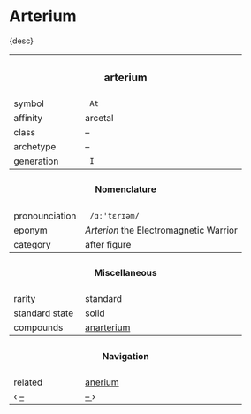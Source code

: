 # Arterium

{desc}


<table>
  <tr>
    <th colspan="2"> <h3> arterium </h3> </th>
  </tr>
  <tr>
    <td> symbol </td>
    <td> <code> At </code> </td>
  </tr>
  <tr>
    <td> affinity </td>
    <td> arcetal </td> 
  </tr>
  <tr>
    <td> class </td>
    <td> – </td>
  </tr>
  <tr>
    <td> archetype </td>
    <td> – </td>
  </tr>
  <tr>
    <td> generation </td>
    <td> <code> I </code> </td>
  </tr>
  <tr>
    <th colspan="2"> <h4> Nomenclature </h4> </th>
  </tr>
  <tr>
    <td> pronounciation </td>
    <td> <code> /ɑː'tɛrɪəm/ </code> </td> 
  </tr>
  <tr>
    <td> eponym </td>
    <td> <em> Arterion </em> the Electromagnetic Warrior </td>
  </tr>
  <tr>
    <td> category </td>
    <td> after figure </td>
  </tr>
  <tr>
    <th colspan="2"> <h4> Miscellaneous </h4> </th>
  </tr>
  <tr>
    <td> rarity </td>
    <td> standard </td>
  </tr>
  <tr>
    <td> standard state </td>
    <td> solid </td>
  </tr>
  <tr>
    <td> compounds </td>
    <td> <a href="–"> anarterium </a> </td>
  </tr>
  <tr>
    <th colspan="2"> <h4> Navigation </h4> </th>
  </tr>
  <tr>
    <td> related </td>
    <td> <a href="–"> anerium </a> </td> 
  </tr>
  <tr>
    <td> ‹ <a href="–"> – </a> </td>
    <td> <a href="–"> – </a> › </td>
  </tr>
</table>